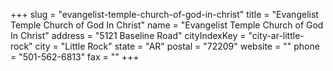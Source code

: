 +++
slug = "evangelist-temple-church-of-god-in-christ"
title = "Evangelist Temple Church of God In Christ"
name = "Evangelist Temple Church of God In Christ"
address = "5121 Baseline Road"
cityIndexKey = "city-ar-little-rock"
city = "Little Rock"
state = "AR"
postal = "72209"
website = ""
phone = "501-562-6813"
fax = ""
+++

